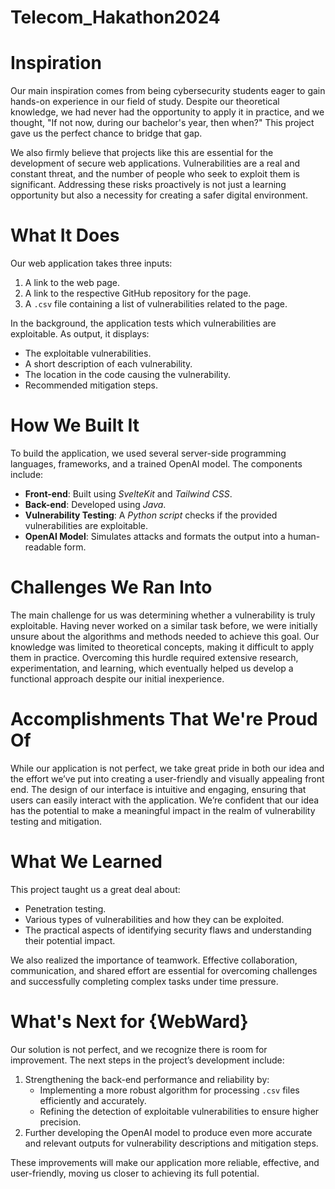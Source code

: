 # Telecom_Hakathon2024

# Inspiration

Our main inspiration comes from being cybersecurity students eager to gain hands-on experience in our field of study. Despite our theoretical knowledge, we had never had the opportunity to apply it in practice, and we thought, "If not now, during our bachelor's year, then when?" This project gave us the perfect chance to bridge that gap.

We also firmly believe that projects like this are essential for the development of secure web applications. Vulnerabilities are a real and constant threat, and the number of people who seek to exploit them is significant. Addressing these risks proactively is not just a learning opportunity but also a necessity for creating a safer digital environment.

# What It Does

Our web application takes three inputs:

1. A link to the web page.
2. A link to the respective GitHub repository for the page.
3. A `.csv` file containing a list of vulnerabilities related to the page.

In the background, the application tests which vulnerabilities are exploitable. As output, it displays:

- The exploitable vulnerabilities.
- A short description of each vulnerability.
- The location in the code causing the vulnerability.
- Recommended mitigation steps.

# How We Built It

To build the application, we used several server-side programming languages, frameworks, and a trained OpenAI model. The components include:

- **Front-end**: Built using _SvelteKit_ and _Tailwind CSS_.
- **Back-end**: Developed using _Java_.
- **Vulnerability Testing**: A _Python script_ checks if the provided vulnerabilities are exploitable.
- **OpenAI Model**: Simulates attacks and formats the output into a human-readable form.

# Challenges We Ran Into

The main challenge for us was determining whether a vulnerability is truly exploitable. Having never worked on a similar task before, we were initially unsure about the algorithms and methods needed to achieve this goal. Our knowledge was limited to theoretical concepts, making it difficult to apply them in practice. Overcoming this hurdle required extensive research, experimentation, and learning, which eventually helped us develop a functional approach despite our initial inexperience.

# Accomplishments That We're Proud Of

While our application is not perfect, we take great pride in both our idea and the effort we’ve put into creating a user-friendly and visually appealing front end. The design of our interface is intuitive and engaging, ensuring that users can easily interact with the application. We’re confident that our idea has the potential to make a meaningful impact in the realm of vulnerability testing and mitigation.

# What We Learned

This project taught us a great deal about:

- Penetration testing.
- Various types of vulnerabilities and how they can be exploited.
- The practical aspects of identifying security flaws and understanding their potential impact.

We also realized the importance of teamwork. Effective collaboration, communication, and shared effort are essential for overcoming challenges and successfully completing complex tasks under time pressure.

# What's Next for **{WebWard}**

Our solution is not perfect, and we recognize there is room for improvement. The next steps in the project’s development include:

1. Strengthening the back-end performance and reliability by:
   - Implementing a more robust algorithm for processing `.csv` files efficiently and accurately.
   - Refining the detection of exploitable vulnerabilities to ensure higher precision.
2. Further developing the OpenAI model to produce even more accurate and relevant outputs for vulnerability descriptions and mitigation steps.

These improvements will make our application more reliable, effective, and user-friendly, moving us closer to achieving its full potential.

